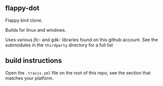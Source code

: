 ## flappy-dot

Flappy bird clone.

Builds for linux and windows.

Uses various jfc- and gdk- libraries found on this github account. See the submodules in the `thirdparty` directory for a full list

## build instructions
Open the `.travis.yml` file on the root of this repo, see the section that matches your platform.
